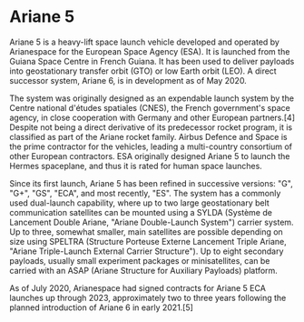 # Ariane 5

Ariane 5 is a heavy-lift space launch vehicle developed and operated by Arianespace for the European Space Agency (ESA). It is launched from the Guiana Space Centre in French Guiana. It has been used to deliver payloads into geostationary transfer orbit (GTO) or low Earth orbit (LEO). A direct successor system, Ariane 6, is in development as of May 2020.

The system was originally designed as an expendable launch system by the Centre national d'études spatiales (CNES), the French government's space agency, in close cooperation with Germany and other European partners.[4] Despite not being a direct derivative of its predecessor rocket program, it is classified as part of the Ariane rocket family. Airbus Defence and Space is the prime contractor for the vehicles, leading a multi-country consortium of other European contractors. ESA originally designed Ariane 5 to launch the Hermes spaceplane, and thus it is rated for human space launches.

Since its first launch, Ariane 5 has been refined in successive versions: "G", "G+", "GS", "ECA", and most recently, "ES". The system has a commonly used dual-launch capability, where up to two large geostationary belt communication satellites can be mounted using a SYLDA (Système de Lancement Double Ariane, "Ariane Double-Launch System") carrier system. Up to three, somewhat smaller, main satellites are possible depending on size using SPELTRA (Structure Porteuse Externe Lancement Triple Ariane, "Ariane Triple-Launch External Carrier Structure"). Up to eight secondary payloads, usually small experiment packages or minisatellites, can be carried with an ASAP (Ariane Structure for Auxiliary Payloads) platform.

As of July 2020, Arianespace had signed contracts for Ariane 5 ECA launches up through 2023, approximately two to three years following the planned introduction of Ariane 6 in early 2021.[5]



